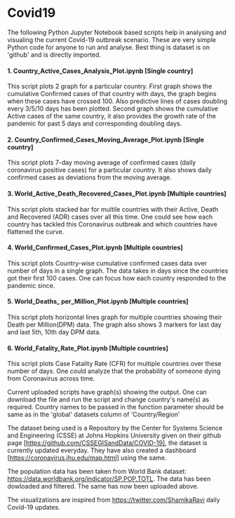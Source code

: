 # Covid19 

The following Python Jupyter Notebook based scripts help in analysing and visualing the current Covid-19 outbreak scenario. These are very simple Python code for anyone to run and analyse. Best thing is dataset is on 'github' and is directly imported.

#### 1. Country_Active_Cases_Analysis_Plot.ipynb [Single country]
This script plots 2 graph for a particular country. First graph shows the cumulative Confirmed cases of that country with days, the graph begins when these cases have crossed 100. Also predictive lines of cases doubling every 3/5/10 days has been plotted. Second graph shows the cumulative Active cases of the same country, it also provides the growth rate of the pandemic for past 5 days and corresponding doubling days. 

#### 2. Country_Confirmed_Cases_Moving_Average_Plot.ipynb	[Single country]
This script plots 7-day moving average of confirmed cases (daily coronavirus positive cases) for a particular country. It also shows daily confirmed cases as deviations from the moving average.

#### 3. World_Active_Death_Recovered_Cases_Plot.ipynb [Multiple countries]
This script plots stacked bar for multile countries with their Active, Death and Recovered (ADR) cases over all this time. One could see how each country has tackled this Coronavirus outbreak and which countries have flattened the curve. 

#### 4. World_Confirmed_Cases_Plot.ipynb [Multiple countries]
This script plots Country-wise cumulative confirmed cases data over number of days in a single graph. The data takes in days since the countries got their first 100 cases. One can focus how each country responded to the pandemic since. 

#### 5. World_Deaths_ per_Million_Plot.ipynb [Multiple countries]
This script plots horizontal lines graph for multiple countries showing their Death per Million(DPM) data. The graph also shows 3 markers for last day and last 5th, 10th day DPM data. 

#### 6. World_Fatality_Rate_Plot.ipynb [Multiple countries]
This script plots Case Fatality Rate (CFR) for multiple countries over these number of days. One could analyze that the probability of someone dying from Coronavirus across time.

Current uploaded scripts have graph(s) showing the output. One can download the file and run the script and change country's name(s) as required. Country names to be passed in the function parameter should be same as in the 'global' datasets column of 'Country/Region'

The dataset being used is a Repository by the Center for Systems Science and Engineering (CSSE) at Johns Hopkins University given on their github page [https://github.com/CSSEGISandData/COVID-19], the dataset is currently updated everyday. They have also created a dashboard [https://coronavirus.jhu.edu/map.html] using the same. 

The population data has been taken from World Bank dataset: https://data.worldbank.org/indicator/SP.POP.TOTL. The data has been dowloaded and filtered. The same has now been uploaded above.

The visualizations are inspired from https://twitter.com/ShamikaRavi daily Covid-19 updates.
